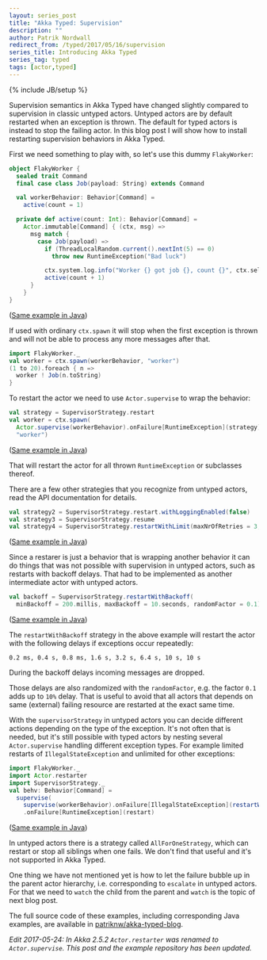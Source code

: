 ```yaml
---
layout: series_post
title: "Akka Typed: Supervision"
description: ""
author: Patrik Nordwall
redirect_from: /typed/2017/05/16/supervision
series_title: Introducing Akka Typed
series_tag: typed
tags: [actor,typed]
---
```

{% include JB/setup %}

Supervision semantics in Akka Typed have changed slightly compared to supervision in classic untyped actors. Untyped actors are by default restarted when an exception is thrown. The default for typed actors is instead to stop the failing actor. In this blog post I will show how to install restarting supervision behaviors in Akka Typed.

First we need something to play with, so let's use this dummy `FlakyWorker`:

```scala
object FlakyWorker {
  sealed trait Command
  final case class Job(payload: String) extends Command

  val workerBehavior: Behavior[Command] =
    active(count = 1)

  private def active(count: Int): Behavior[Command] =
    Actor.immutable[Command] { (ctx, msg) =>
      msg match {
        case Job(payload) =>
          if (ThreadLocalRandom.current().nextInt(5) == 0)
            throw new RuntimeException("Bad luck")

          ctx.system.log.info("Worker {} got job {}, count {}", ctx.self, payload, count)
          active(count + 1)
      }
    }
}
```

([Same example in Java](https://github.com/patriknw/akka-typed-blog/blob/master/src/main/java/blog/typed/javadsl/FlakyWorker.java))

If used with ordinary `ctx.spawn` it will stop when the first exception is thrown and will not be able to process any more messages after that.

```scala
import FlakyWorker._
val worker = ctx.spawn(workerBehavior, "worker")
(1 to 20).foreach { n =>
  worker ! Job(n.toString)
}
```

To restart the actor we need to use `Actor.supervise` to wrap the behavior:

```scala
val strategy = SupervisorStrategy.restart
val worker = ctx.spawn(
  Actor.supervise(workerBehavior).onFailure[RuntimeException](strategy),
  "worker")
```

([Same example in Java](https://github.com/patriknw/akka-typed-blog/blob/master/src/main/java/blog/typed/javadsl/FlakyWorkerApp.java))

That will restart the actor for all thrown `RuntimeException` or subclasses thereof.

There are a few other strategies that you recognize from untyped actors, read the API documentation for details.

```scala
val strategy2 = SupervisorStrategy.restart.withLoggingEnabled(false)
val strategy3 = SupervisorStrategy.resume
val strategy4 = SupervisorStrategy.restartWithLimit(maxNrOfRetries = 3, 1.second)
```

([Same example in Java](https://github.com/patriknw/akka-typed-blog/blob/master/src/main/java/blog/typed/javadsl/FlakyWorkerApp.java#L38-L43))

Since a restarer is just a behavior that is wrapping another behavior it can do things that was not possible with supervision in untyped actors, such as restarts with backoff delays. That had to be implemented as another intermediate actor with untyped actors.

```scala
val backoff = SupervisorStrategy.restartWithBackoff(
  minBackoff = 200.millis, maxBackoff = 10.seconds, randomFactor = 0.1)
```

([Same example in Java](https://github.com/patriknw/akka-typed-blog/blob/master/src/main/java/blog/typed/javadsl/FlakyWorkerApp.java#L45-L49))

The `restartWithBackoff` strategy in the above example will restart the actor with the following delays if exceptions occur repeatedly: 

```
0.2 ms, 0.4 s, 0.8 ms, 1.6 s, 3.2 s, 6.4 s, 10 s, 10 s
```

During the backoff delays incoming messages are dropped.

Those delays are also randomized with the `randomFactor`, e.g. the factor `0.1` adds up to `10%` delay. That is useful to avoid that all actors that depends on same (external) failing resource are restarted at the exact same time.

With the `supervisorStrategy` in untyped actors you can decide different actions depending on the type of the exception. It's not often that is needed, but it's still possible with typed actors by nesting several `Actor.supervise` handling different exception types. For example limited restarts of `IllegalStateException` and unlimited for other exceptions:

```scala
import FlakyWorker._
import Actor.restarter
import SupervisorStrategy._
val behv: Behavior[Command] =
  supervise(
    supervise(workerBehavior).onFailure[IllegalStateException](restartWithLimit(3, 1.second)))
    .onFailure[RuntimeException](restart)
```

([Same example in Java](https://github.com/patriknw/akka-typed-blog/blob/master/src/main/java/blog/typed/javadsl/FlakyWorkerApp.java#L53-L60))

In untyped actors there is a strategy called `AllForOneStrategy`, which can restart or stop all siblings when one fails. We don't find that useful and it's not supported in Akka Typed.

One thing we have not mentioned yet is how to let the failure bubble up in the parent actor hierarchy, i.e. corresponding to `escalate` in untyped actors. For that we need to `watch` the child from the parent and `watch` is the topic of next blog post.

The full source code of these examples, including corresponding Java examples, are available in [patriknw/akka-typed-blog](https://github.com/patriknw/akka-typed-blog).

_Edit 2017-05-24: In Akka 2.5.2 `Actor.restarter` was renamed to `Actor.supervise`. This post and the example repository has been updated._
